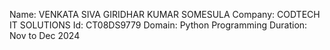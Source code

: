 Name: VENKATA SIVA GIRIDHAR KUMAR SOMESULA
Company: CODTECH IT SOLUTIONS
Id: CT08DS9779
Domain: Python Programming 
Duration: Nov to Dec 2024
